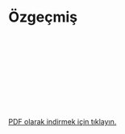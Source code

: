 # Özgeçmiş



<object data="/Yusuf Altınok - Özgeçmiş.pdf" type="application/pdf" width="780px" height="780px">
    <embed src=/Yusuf Altınok - Özgeçmiş.pdf" type="application/pdf">
    </embed>
</object>

[PDF olarak indirmek için tıklayın.](/Yusuf%20Altınok%20-%20Özgeçmiş.pdf)
